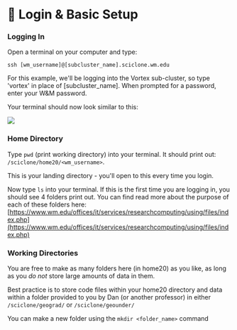 # 👋 Login & Basic Setup

### Logging In

Open a terminal on your computer and type:&#x20;

```
ssh [wm_username]@[subcluster_name].sciclone.wm.edu
```

For this example, we'll be logging into the Vortex sub-cluster, so type 'vortex' in place of \[subcluster\_name]. When prompted for a password, enter your W\&M password.

Your terminal should now look similar to this:

![](/hpc-gitbook/.gitbook/assets/login.png)

### Home Directory

Type `pwd` (print working directory) into your terminal. It should print out: `/sciclone/home20/<wm_username>`.

This is your landing directory - you'll open to this every time you login.

Now type `ls` into your terminal. If this is the first time you are logging in, you should see 4 folders print out. You can find read more about the purpose of each of these folders here: [https://www.wm.edu/offices/it/services/researchcomputing/using/files/index.php](https://www.wm.edu/offices/it/services/researchcomputing/using/files/index.php)

### Working Directories

You are free to make as many folders here (in home20) as you like, as long as you _do not_ store large amounts of data in them.

Best practice is to store code files within your home20 directory and data within a folder provided to you by Dan (or another professor) in either `/sciclone/geograd/` or `/sciclone/geounder/`

You can make a new folder using the `mkdir <folder_name>` command
